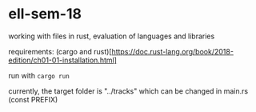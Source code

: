 # ell-sem-18
working with files in rust, evaluation of languages and libraries

requirements: (cargo and rust)[https://doc.rust-lang.org/book/2018-edition/ch01-01-installation.html]

run with ```cargo run```

currently, the target folder is "../tracks" which can be changed in main.rs (const PREFIX)
